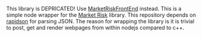 This library is DEPRICATED!  Use <a href="https://github.com/phillyfan1138/MarketRiskFrontEnd">MarketRiskFrontEnd</a> instead.  This is a simple node wrapper for the <a href="https://github.com/phillyfan1138/marketRisk">Market Risk</a> library.  This repository depends on <a href="https://github.com/miloyip/rapidjson">rapidson</a> for parsing JSON.  The reason for wrapping the library is it is trivial to post, get and render webpages from within nodejs compared to c++.  

